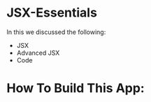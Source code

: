 # JSX-Essentials

In this we discussed the following:
- JSX
- Advanced JSX
- Code

# How To Build This App: